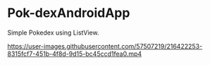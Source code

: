 # Pok-dexAndroidApp

Simple Pokedex using ListView.

https://user-images.githubusercontent.com/57507219/216422253-8315fcf7-451b-4f8d-9d15-bc45ccd1fea0.mp4


